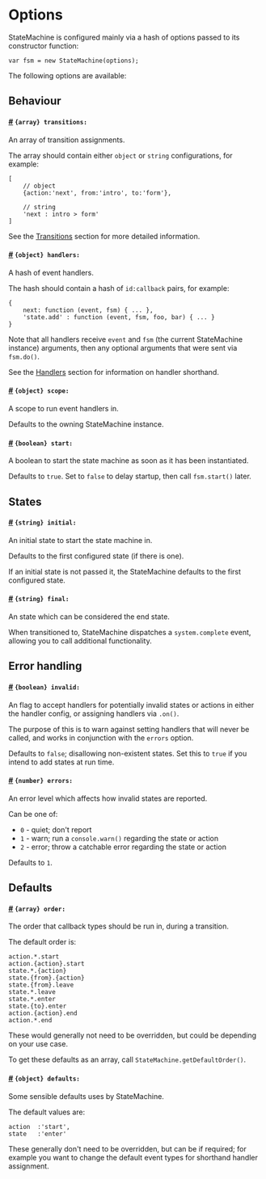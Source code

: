 # Options


StateMachine is configured mainly via a hash of options passed to its constructor function:

```
var fsm = new StateMachine(options);
```

The following options are available:

## Behaviour

<h4>
	<a name="transitions" href="#transitions">#</a>
	<code>{array} transitions:</code>
</h4>

An array of transition assignments. 

The array should contain either `object` or `string` configurations, for example:

```
[
    // object
    {action:'next', from:'intro', to:'form'},
    
    // string
    'next : intro > form'
]
```

See the [Transitions](transitions.md) section for more detailed information.

<h4>
	<a name="handlers" href="#handlers">#</a>
	<code>{object} handlers:</code>
</h4>

A hash of event handlers.

The hash should contain a hash of `id:callback` pairs, for example:

```
{
    next: function (event, fsm) { ... },
    'state.add' : function (event, fsm, foo, bar) { ... }
}
```

Note that all handlers receive `event` and `fsm` (the current StateMachine instance) arguments, then any optional arguments that were sent via `fsm.do()`.

See the [Handlers](handlers.md) section for information on handler shorthand.

<h4>
	<a name="scope" href="#scope">#</a>
	<code>{object} scope:</code>
</h4>

A scope to run event handlers in.

Defaults to the owning StateMachine instance.

<h4>
	<a name="start" href="#start">#</a>
	<code>{boolean} start:</code>
</h4> 

A boolean to start the state machine as soon as it has been instantiated.

Defaults to `true`. Set to `false` to delay startup, then call `fsm.start()` later.

## States

<h4>
	<a name="initial" href="#initial">#</a>
	<code>{string} initial:</code>
</h4>

An initial state to start the state machine in.

Defaults to the first configured state (if there is one).

If an initial state is not passed it, the StateMachine defaults to the first configured state.

<h4>
	<a name="final" href="#final">#</a>
	<code>{string} final:</code>
</h4>

An state which can be considered the end state.

When transitioned to, StateMachine dispatches a `system.complete` event, allowing you to call additional functionality.

## Error handling

<h4>
	<a name="invalid" href="#invalid">#</a>
	<code>{boolean} invalid:</code>
</h4>

An flag to accept handlers for potentially invalid states or actions in either the handler config, or assigning handlers via `.on()`.


The purpose of this is to warn against setting handlers that will never be called, and works in conjunction with the `errors` option.

Defaults to `false`; disallowing non-existent states. Set this to `true` if you intend to add states at run time.

<h4>
	<a name="errors" href="#errors">#</a>
	<code>{number} errors:</code>
</h4>

An error level which affects how invalid states are reported. 

Can be one of:

- `0` - quiet; don't report
- `1` - warn; run a `console.warn()` regarding the state or action
- `2` - error; throw a catchable error regarding the state or action

Defaults to `1`.

## Defaults

<h4>
	<a name="order" href="#order">#</a>
	<code>{array} order:</code>
</h4>

The order that callback types should be run in, during a transition. 

The default order is:

```
action.*.start
action.{action}.start
state.*.{action}
state.{from}.{action}
state.{from}.leave
state.*.leave
state.*.enter
state.{to}.enter
action.{action}.end
action.*.end
```

These would generally not need to be overridden, but could be depending on your use case.

To get these defaults as an array, call `StateMachine.getDefaultOrder()`.

<h4>
	<a name="defaults" href="#defaults">#</a>
	<code>{object} defaults:</code>
</h4>

Some sensible defaults uses by StateMachine.

The default values are:

```
action  :'start',
state   :'enter'
```

These generally don't need to be overridden, but can be if required; for example you want to change the default event types for shorthand handler assignment.